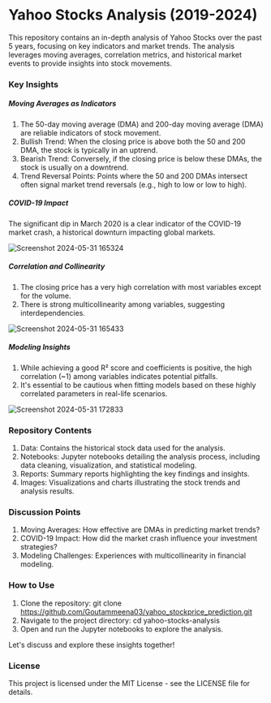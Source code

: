 # Yahoo Stocks Analysis (2019-2024)

This repository contains an in-depth analysis of Yahoo Stocks over the past 5 years, focusing on key indicators and market trends. The analysis leverages moving averages, correlation metrics, and historical market events to provide insights into stock movements.

### Key Insights
##### Moving Averages as Indicators

1. The 50-day moving average (DMA) and 200-day moving average (DMA) are reliable indicators of stock movement.
2. Bullish Trend: When the closing price is above both the 50 and 200 DMA, the stock is typically in an uptrend.
3. Bearish Trend: Conversely, if the closing price is below these DMAs, the stock is usually on a downtrend.
4. Trend Reversal Points: Points where the 50 and 200 DMAs intersect often signal market trend reversals (e.g., high to low or low to high).
   
##### COVID-19 Impact
The significant dip in March 2020 is a clear indicator of the COVID-19 market crash, a historical downturn impacting global markets.

![Screenshot 2024-05-31 165324](https://github.com/Goutammeena03/yahoo_stockprice_prediction/assets/125290702/915ea3fe-240f-4dd0-a474-6a5741742578)

##### Correlation and Collinearity
1. The closing price has a very high correlation with most variables except for the volume.
2. There is strong multicollinearity among variables, suggesting interdependencies.

![Screenshot 2024-05-31 165433](https://github.com/Goutammeena03/yahoo_stockprice_prediction/assets/125290702/f97f6a15-296c-48da-be78-ab588360a6e6)

##### Modeling Insights
1. While achieving a good R² score and coefficients is positive, the high correlation (~1) among variables indicates potential pitfalls.
2. It's essential to be cautious when fitting models based on these highly correlated parameters in real-life scenarios.
   
![Screenshot 2024-05-31 172833](https://github.com/Goutammeena03/yahoo_stockprice_prediction/assets/125290702/58b09a7c-35d8-4228-a33f-e575a8e8bbac)

### Repository Contents

1. Data: Contains the historical stock data used for the analysis.
2. Notebooks: Jupyter notebooks detailing the analysis process, including data cleaning, visualization, and statistical modeling.
3. Reports: Summary reports highlighting the key findings and insights.
4. Images: Visualizations and charts illustrating the stock trends and analysis results.

### Discussion Points
1. Moving Averages: How effective are DMAs in predicting market trends?
2. COVID-19 Impact: How did the market crash influence your investment strategies?
3. Modeling Challenges: Experiences with multicollinearity in financial modeling.
   
### How to Use
1. Clone the repository: git clone https://github.com/Goutammeena03/yahoo_stockprice_prediction.git
2. Navigate to the project directory: cd yahoo-stocks-analysis
3. Open and run the Jupyter notebooks to explore the analysis.

Let's discuss and explore these insights together!

### License
This project is licensed under the MIT License - see the LICENSE file for details.
